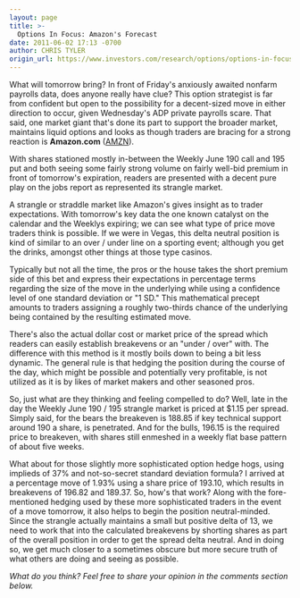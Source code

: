 ```yaml
---
layout: page
title: >-
  Options In Focus: Amazon's Forecast
date: 2011-06-02 17:13 -0700
author: CHRIS TYLER
origin_url: https://www.investors.com/research/options/options-in-focus-amazons-forecast/
---
```






What will tomorrow bring? In front of Friday's anxiously awaited nonfarm payrolls data, does anyone really have clue? This option strategist is far from confident but open to the possibility for a decent-sized move in either direction to occur, given Wednesday's ADP private payrolls scare. That said, one market giant that's done its part to support the broader market, maintains liquid options and looks as though traders are bracing for a strong reaction is **Amazon.com** ([AMZN](https://research.investors.com/quote.aspx?symbol=AMZN)). 

  

With shares stationed mostly in-between the Weekly June 190 call and 195 put and both seeing some fairly strong volume on fairly well-bid premium in front of tomorrow's expiration, readers are presented with a decent pure play on the jobs report as represented its strangle market. 

  

A strangle or straddle market like Amazon's gives insight as to trader expectations. With tomorrow's key data the one known catalyst on the calendar and the Weeklys expiring; we can see what type of price move traders think is possible. If we were in Vegas, this delta neutral position is kind of similar to an over / under line on a sporting event; although you get the drinks, amongst other things at those type casinos. 

  

Typically but not all the time, the pros or the house takes the short premium side of this bet and express their expectations in percentage terms regarding the size of the move in the underlying while using a confidence level of one standard deviation or "1 SD." This mathematical precept amounts to traders assigning a roughly two-thirds chance of the underlying being contained by the resulting estimated move. 

  

There's also the actual dollar cost or market price of the spread which readers can easily establish breakevens or an "under / over" with. The difference with this method is it mostly boils down to being a bit less dynamic. The general rule is that hedging the position during the course of the day, which might be possible and potentially very profitable, is not utilized as it is by likes of market makers and other seasoned pros.

  

So, just what are they thinking and feeling compelled to do? Well, late in the day the Weekly June 190 / 195 strangle market is priced at $1.15 per spread. Simply said, for the bears the breakeven is 188.85 if key technical support around 190 a share, is penetrated. And for the bulls, 196.15 is the required price to breakeven, with shares still enmeshed in a weekly flat base pattern of about five weeks. 

  

What about for those slightly more sophisticated option hedge hogs, using implieds of 37% and not-so-secret standard deviation formula? I arrived at a percentage move of 1.93% using a share price of 193.10, which results in breakevens of 196.82 and 189.37. So, how's that work? Along with the fore-mentioned hedging used by these more sophisticated traders in the event of a move tomorrow, it also helps to begin the position neutral-minded. Since the strangle actually maintains a small but positive delta of 13, we need to work that into the calculated breakevens by shorting shares as part of the overall position in order to get the spread delta neutral. And in doing so, we get much closer to a sometimes obscure but more secure truth of what others are doing and seeing as possible.

  

*What do you think? Feel free to share your opinion in the comments section below.*




